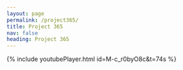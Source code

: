 ```yaml
---
layout: page
permalink: /project365/
title: Project 365
nav: false
heading: Project 365
---
```

  
 
{% include youtubePlayer.html id=M-c_r0byO8c&t=74s %}